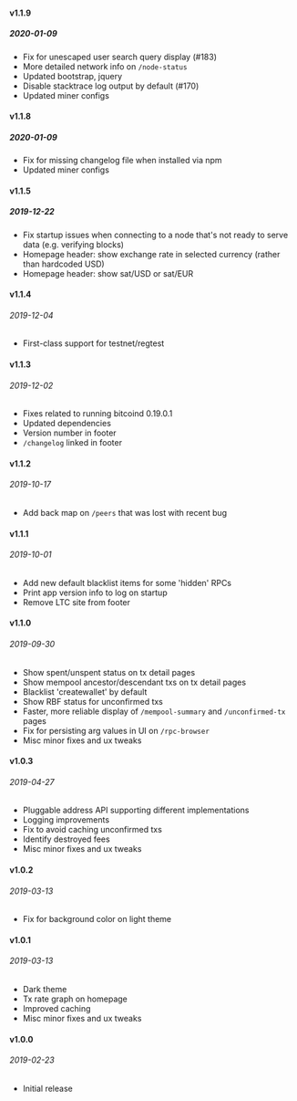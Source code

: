 #### v1.1.9
##### 2020-01-09

* Fix for unescaped user search query display (#183)
* More detailed network info on `/node-status`
* Updated bootstrap, jquery
* Disable stacktrace log output by default (#170)
* Updated miner configs

#### v1.1.8
##### 2020-01-09

* Fix for missing changelog file when installed via npm
* Updated miner configs

#### v1.1.5
##### 2019-12-22

* Fix startup issues when connecting to a node that's not ready to serve data (e.g. verifying blocks)
* Homepage header: show exchange rate in selected currency (rather than hardcoded USD)
* Homepage header: show sat/USD or sat/EUR

#### v1.1.4
###### 2019-12-04

* First-class support for testnet/regtest

#### v1.1.3
###### 2019-12-02

* Fixes related to running bitcoind 0.19.0.1
* Updated dependencies
* Version number in footer
* `/changelog` linked in footer

#### v1.1.2 
###### 2019-10-17

* Add back map on `/peers` that was lost with recent bug

#### v1.1.1
###### 2019-10-01

* Add new default blacklist items for some 'hidden' RPCs
* Print app version info to log on startup
* Remove LTC site from footer

#### v1.1.0
###### 2019-09-30

* Show spent/unspent status on tx detail pages
* Show mempool ancestor/descendant txs on tx detail pages
* Blacklist 'createwallet' by default
* Show RBF status for unconfirmed txs
* Faster, more reliable display of `/mempool-summary` and `/unconfirmed-tx` pages
* Fix for persisting arg values in UI on `/rpc-browser`
* Misc minor fixes and ux tweaks

#### v1.0.3
###### 2019-04-27

* Pluggable address API supporting different implementations
* Logging improvements
* Fix to avoid caching unconfirmed txs
* Identify destroyed fees
* Misc minor fixes and ux tweaks

#### v1.0.2
###### 2019-03-13

* Fix for background color on light theme

#### v1.0.1
###### 2019-03-13

* Dark theme
* Tx rate graph on homepage
* Improved caching
* Misc minor fixes and ux tweaks

#### v1.0.0
###### 2019-02-23

* Initial release

